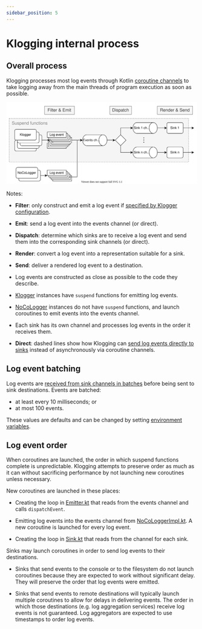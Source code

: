 ```yaml
---
sidebar_position: 5
---
```


# Klogging internal process

## Overall process

Klogging processes most log events through Kotlin [coroutine channels](https://kotlinlang.org/docs/channels.html)
to take logging away from the main threads of program execution as soon as possible.

![Klogging process diagram](/img/klogging-process.svg)

Notes:

- **Filter**: only construct and emit a log event if [specified by Klogger configuration](../internals/level-checking.md).

- **Emit**: send a log event into the events channel (or direct).

- **Dispatch**: determine which sinks are to receive a log event and send them into the
  corresponding sink channels (or direct).

- **Render**: convert a log event into a representation suitable for a sink.

- **Send**: deliver a rendered log event to a destination.

- Log events are constructed as close as possible to the code they describe.

- [Klogger](../loggers/defining-loggers.md) instances have `suspend` functions for emitting log events.

- [NoCoLogger](../loggers/defining-loggers.md) instances do not have `suspend` functions, and launch coroutines
  to emit events into the events channel.

- Each sink has its own channel and processes log events in the order it receives them.

- **Direct**: dashed lines show how Klogging can [send log events directly to sinks](../concepts/direct-logging.md)
  instead of asynchronously via coroutine channels.

## Log event batching

Log events are [received from sink channels in batches](https://github.com/klogging/klogging/blob/main/klogging/src/commonMain/kotlin/io/klogging/sending/Batching.kt)
before being sent to sink destinations. Events are batched:

- at least every 10 milliseconds; or
- at most 100 events.

These values are defaults and can be changed by setting [environment variables](../internals/environment-variables.md).

## Log event order

When coroutines are launched, the order in which suspend functions complete is unpredictable.
Klogging attempts to preserve order as much as it can without sacrificing performance by not launching
new coroutines unless necessary.

New coroutines are launched in these places:

- Creating the loop in [Emitter.kt](https://github.com/klogging/klogging/blob/main/klogging/src/commonMain/kotlin/io/klogging/internal/Emitter.kt#L41) that reads from the events channel and calls `dispatchEvent`.

- Emitting log events into the events channel from
  [NoCoLoggerImpl.kt](https://github.com/klogging/klogging/blob/main/klogging/src/commonMain/kotlin/io/klogging/impl/NoCoLoggerImpl.kt#L43).
  A new coroutine is launched for every log event.

- Creating the loop in [Sink.kt](https://github.com/klogging/klogging/blob/main/klogging/src/commonMain/kotlin/io/klogging/internal/Sink.kt#L41)
  that reads from the channel for each sink.

Sinks may launch coroutines in order to send log events to their destinations.

- Sinks that send events to the console or to the filesystem do not launch coroutines because they are expected to
  work without significant delay. They will preserve the order that log events were emitted.

- Sinks that send events to remote destinations will typically launch multiple coroutines to allow for delays
  in delivering events. The order in which those destinations (e.g. log aggregation services) receive log events
  is not guaranteed. Log aggregators are expected to use timestamps to order log events.
